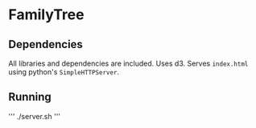 # FamilyTree


## Dependencies

All libraries and dependencies are included. Uses d3. Serves `index.html` using python's `SimpleHTTPServer`.

## Running

'''
./server.sh
'''